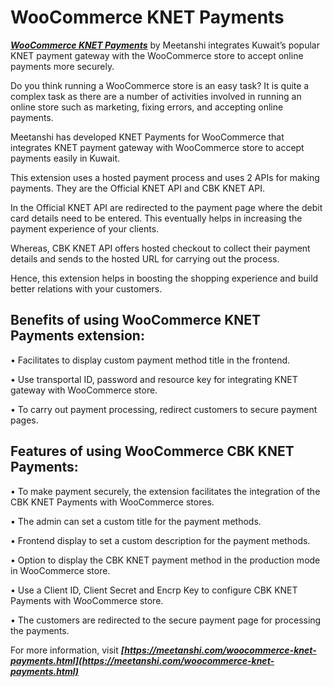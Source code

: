 # WooCommerce KNET Payments
***[WooCommerce KNET Payments](https://meetanshi.com/woocommerce-knet-payments.html)*** by Meetanshi integrates Kuwait’s popular KNET payment gateway with the WooCommerce store to accept online payments more securely.

Do you think running a WooCommerce store is an easy task? It is quite a complex task as there are a number of activities involved in running an online store such as marketing, fixing errors, and accepting online payments.

Meetanshi has developed KNET Payments for WooCommerce that integrates KNET payment gateway with WooCommerce store to accept payments easily in Kuwait.

This extension uses a hosted payment process and uses 2 APIs for making payments. They are the Official KNET API and CBK KNET API.

In the Official KNET API are redirected to the payment page where the debit card details need to be entered. This eventually helps in increasing the payment experience of your clients.

Whereas, CBK KNET API offers hosted checkout to collect their payment details and sends to the hosted URL for carrying out the process.

Hence, this extension helps in boosting the shopping experience and build better relations with your customers.
## Benefits of using WooCommerce KNET Payments extension:

• Facilitates to display custom payment method title in the frontend.

• Use transportal ID, password and resource key for integrating KNET gateway with WooCommerce store.

• To carry out payment processing, redirect customers to secure payment pages.

## Features of using WooCommerce CBK KNET Payments:

• To make payment securely, the extension facilitates the integration of the CBK KNET Payments with WooCommerce stores.

• The admin can set a custom title for the payment methods.

• Frontend display to set a custom description for the payment methods.

• Option to display the CBK KNET payment method in the production mode in WooCommerce store.

• Use a Client ID, Client Secret and Encrp Key to configure CBK KNET Payments with WooCommerce store.

• The customers are redirected to the secure payment page for processing the payments.

For more information, visit ***[https://meetanshi.com/woocommerce-knet-payments.html](https://meetanshi.com/woocommerce-knet-payments.html)***
